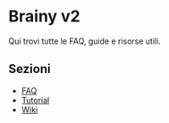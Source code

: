 # Brainy v2
Qui trovi tutte le FAQ, guide e risorse utili.

## Sezioni
- [FAQ](faq.md)
- [Tutorial](tutorial1.md)
- [Wiki](wiki1.md)
